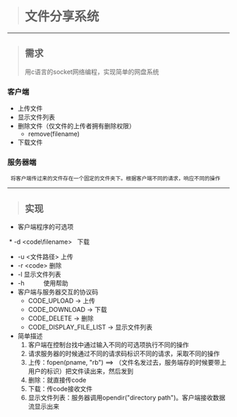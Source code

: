 > # 文件分享系统

-----

> ## 需求
> 用c语言的socket网络编程，实现简单的网盘系统

### 客户端
* 上传文件
* 显示文件列表
* 删除文件（仅文件的上传者拥有删除权限）
  * remove(filename)
* 下载文件

### 服务器端
     将客户端传过来的文件存在一个固定的文件夹下。根据客户端不同的请求，响应不同的操作

-----

> ## 实现

* 客户端程序的可选项

  * -d <code\filename>    下载 
  * -u <文件路径\> 上传
  * -r <code\>    删除
  * -l           显示文件列表
  * -h           使用帮助
* 客户端与服务器交互的协议码
  * CODE_UPLOAD -> 上传
  * CODE_DOWNLOAD -> 下载
  * CODE_DELETE -> 删除
  * CODE_DISPLAY_FILE_LIST -> 显示文件列表
* 简单描述
  1. 客户端在控制台找中通过输入不同的可选项执行不同的操作
  2. 请求服务器的时候通过不同的请求码标识不同的请求，采取不同的操作
  3. 上传：fopen(pname, "rb") ==> （文件名发过去，服务端存的时候要带上用户的标识）把文件读出来，然后发到
  4. 删除：就直接传code
  5. 下载：传code接收文件
  6. 显示文件列表：服务器调用opendir("directory path")。客户端接收数据流显示出来

